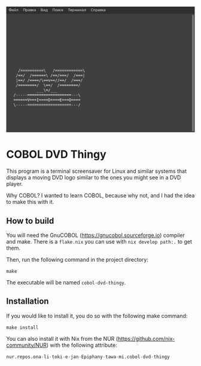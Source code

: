 ![screenshot](screenshots/screensaver.png)

# COBOL DVD Thingy

This program is a terminal screensaver for Linux and similar systems that
displays a moving DVD logo similar to the ones you might see in a DVD player.

Why COBOL? I wanted to learn COBOL, because why not, and I had the idea to make
this with it.

## How to build

You will need the GnuCOBOL (https://gnucobol.sourceforge.io) compiler and make.
There is a `flake.nix` you can use with `nix develop path:.` to get them.

Then, run the following command in the project directory:

```
make
```

The executable will be named `cobol-dvd-thingy`.

## Installation

If you would like to install it, you do so with the following make command:

```
make install
```

You can also install it with Nix from the NUR
(https://github.com/nix-community/NUR) with the following attribute:

```nix
nur.repos.ona-li-toki-e-jan-Epiphany-tawa-mi.cobol-dvd-thingy
```
